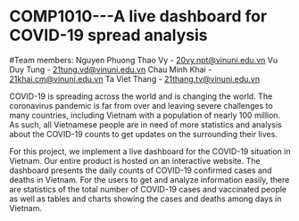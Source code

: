 # COMP1010---A live dashboard for COVID-19 spread analysis

#Team members:
  Nguyen Phuong Thao Vy - 20vy.npt@vinuni.edu.vn
	Vu Duy Tung - 21tung.vd@vinuni.edu.vn
	Chau Minh Khai - 21khai.cm@vinuni.edu.vn
	Ta Viet Thang - 21thang.tv@vinuni.edu.vn
  
COVID-19 is spreading across the world and is changing the world. The coronavirus pandemic is far from over and leaving severe challenges to many countries, including Vietnam with a population of nearly 100 million. As such, all Vietnamese people are in need of more statistics and analysis about the COVID-19 counts to get updates on the surrounding their lives.
 
For this project, we implement a live dashboard for the COVID-19 situation in Vietnam. Our entire product is hosted on an interactive website. The dashboard presents the daily counts of COVID-19 confirmed cases and deaths in Vietnam. For the users to get and analyze information easily, there are statistics of the total number of COVID-19 cases and vaccinated people as well as tables and charts showing the cases and deaths among days in Vietnam.
